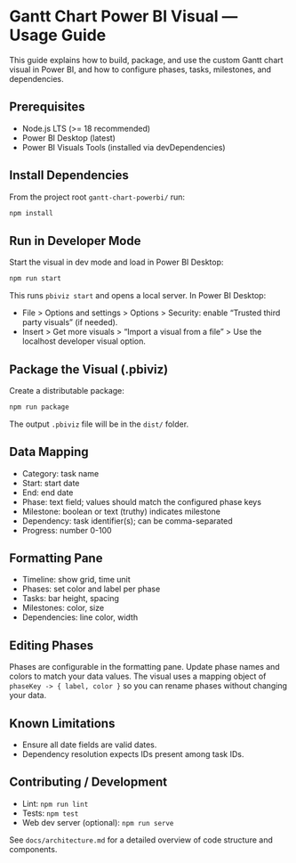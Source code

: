 # Gantt Chart Power BI Visual — Usage Guide

This guide explains how to build, package, and use the custom Gantt chart visual in Power BI, and how to configure phases, tasks, milestones, and dependencies.

## Prerequisites
- Node.js LTS (>= 18 recommended)
- Power BI Desktop (latest)
- Power BI Visuals Tools (installed via devDependencies)

## Install Dependencies
From the project root `gantt-chart-powerbi/` run:

```bash
npm install
```

## Run in Developer Mode
Start the visual in dev mode and load in Power BI Desktop:

```bash
npm run start
```

This runs `pbiviz start` and opens a local server. In Power BI Desktop:
- File > Options and settings > Options > Security: enable “Trusted third party visuals” (if needed).
- Insert > Get more visuals > “Import a visual from a file” > Use the localhost developer visual option.

## Package the Visual (.pbiviz)
Create a distributable package:

```bash
npm run package
```

The output `.pbiviz` file will be in the `dist/` folder.

## Data Mapping
- Category: task name
- Start: start date
- End: end date
- Phase: text field; values should match the configured phase keys
- Milestone: boolean or text (truthy) indicates milestone
- Dependency: task identifier(s); can be comma-separated
- Progress: number 0-100

## Formatting Pane
- Timeline: show grid, time unit
- Phases: set color and label per phase
- Tasks: bar height, spacing
- Milestones: color, size
- Dependencies: line color, width

## Editing Phases
Phases are configurable in the formatting pane. Update phase names and colors to match your data values. The visual uses a mapping object of `phaseKey -> { label, color }` so you can rename phases without changing your data.

## Known Limitations
- Ensure all date fields are valid dates.
- Dependency resolution expects IDs present among task IDs.

## Contributing / Development
- Lint: `npm run lint`
- Tests: `npm test`
- Web dev server (optional): `npm run serve`

See `docs/architecture.md` for a detailed overview of code structure and components.
